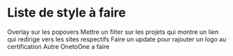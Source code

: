 Liste de style à faire
==

Overlay sur les popovers
Mettre un filter sur les projets qui montre un lien qui redirige vers les sites respectifs
Faire un update pour rajouter un logo au certification
Autre OnetoOne a faire
